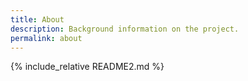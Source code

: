 ```yaml
---
title: About
description: Background information on the project.
permalink: about
---
```

{% include_relative README2.md %}